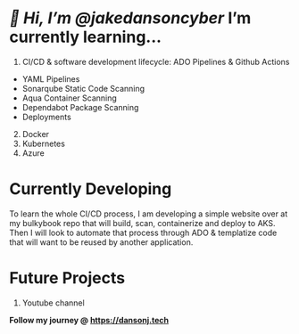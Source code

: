 




# *👋 Hi, I’m @jakedansoncyber* **I’m currently learning...** 
1. CI/CD & software development lifecycle: ADO Pipelines & Github Actions
  - YAML Pipelines
  - Sonarqube Static Code Scanning
  - Aqua Container Scanning
  - Dependabot Package Scanning
  - Deployments
2. Docker
3. Kubernetes
4. Azure

#  **Currently Developing**
To learn the whole CI/CD process, I am developing a simple website over at my bulkybook repo that will build, scan, containerize and deploy to AKS. Then I will look to automate that process through ADO & templatize code that will want to be reused by another application.

# **Future Projects**
1. Youtube channel

 **Follow my journey @ https://dansonj.tech**
